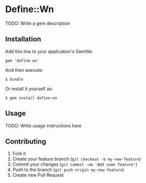 # Define::Wn

TODO: Write a gem description

## Installation

Add this line to your application's Gemfile:

    gem 'define-wn'

And then execute:

    $ bundle

Or install it yourself as:

    $ gem install define-wn

## Usage

TODO: Write usage instructions here

## Contributing

1. Fork it
2. Create your feature branch (`git checkout -b my-new-feature`)
3. Commit your changes (`git commit -am 'Add some feature'`)
4. Push to the branch (`git push origin my-new-feature`)
5. Create new Pull Request
